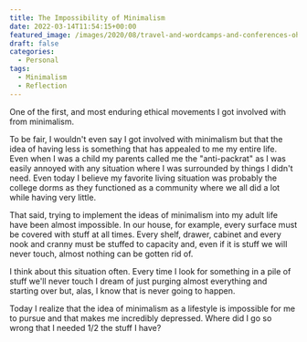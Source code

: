 ```yaml
---
title: The Impossibility of Minimalism
date: 2022-03-14T11:54:15+00:00
featured_image: /images/2020/08/travel-and-wordcamps-and-conferences-oh-my.jpg
draft: false
categories:
  - Personal
tags:
  - Minimalism
  - Reflection
---
```


One of the first, and most enduring ethical movements I got involved with from minimalism.

To be fair, I wouldn't even say I got involved with minimalism but that the idea of having less is something that has appealed to me my entire life. Even when I was a child my parents called me the "anti-packrat" as I was easily annoyed with any situation where I was surrounded by things I didn't need. Even today I believe my favorite living situation was probably the college dorms as they functioned as a community where we all did a lot while having very little.

That said, trying to implement the ideas of minimalism into my adult life have been almost impossible. In our house, for example, every surface must be covered with stuff at all times. Every shelf, drawer, cabinet and every nook and cranny must be stuffed to capacity and, even if it is stuff we will never touch, almost nothing can be gotten rid of.

I think about this situation often. Every time I look for something in a pile of stuff we'll never touch I dream of just purging almost everything and starting over but, alas, I know that is never going to happen.

Today I realize that the idea of minimalism as a lifestyle is impossible for me to pursue and that makes me incredibly depressed. Where did I go so wrong that I needed 1/2 the stuff I have?